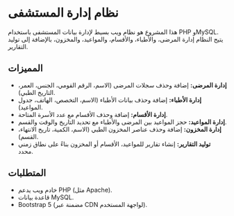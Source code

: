 # نظام إدارة المستشفى

هذا المشروع هو نظام ويب بسيط لإدارة بيانات المستشفى باستخدام PHP وMySQL. يتيح النظام إدارة المرضى، والأطباء، والأقسام، والمواعيد، والمخزون، بالإضافة إلى توليد التقارير.

## المميزات

- **إدارة المرضى:** إضافة وحذف سجلات المرضى (الاسم، الرقم القومي، الجنس، العمر، التاريخ الطبي).
- **إدارة الأطباء:** إضافة وحذف بيانات الأطباء (الاسم، التخصص، الهاتف، جدول المواعيد).
- **إدارة الأقسام:** إضافة وحذف الأقسام مع عدد الأسرة المتاحة.
- **إدارة المواعيد:** حجز المواعيد بين المرضى والأطباء مع تحديد التاريخ والوقت والقسم.
- **إدارة المخزون:** إضافة وحذف عناصر المخزون الطبي (الاسم، الكمية، تاريخ الانتهاء، القسم).
- **توليد التقارير:** إنشاء تقارير للمواعيد، الأقسام أو المخزون بناءً على نطاق زمني محدد.

## المتطلبات

- خادم ويب يدعم PHP (مثل Apache).
- قاعدة بيانات MySQL.
- Bootstrap 5 (مضمنة عبر CDN لواجهة المستخدم).
